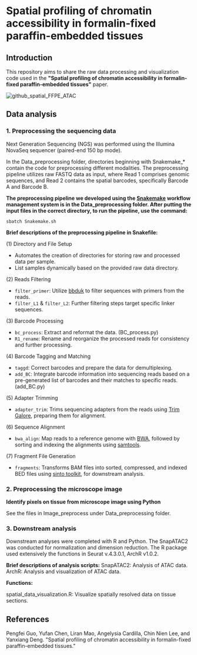 # Spatial profiling of chromatin accessibility in formalin-fixed paraffin-embedded tissues

## Introduction
This repository aims to share the raw data processing and visualization code used in the **"Spatial profiling of chromatin accessibility in formalin-fixed paraffin-embedded tissues"** paper.




![github_spatial_FFPE_ATAC](https://github.com/user-attachments/assets/25175ed9-11ca-4c47-b376-86a0cd320208)


## Data analysis
### 1. Preprocessing the sequencing data
 Next Generation Sequencing (NGS) was performed using the Illumina NovaSeq sequencer (paired-end 150 bp mode). 
 
In the Data_preprocessing folder, directories beginning with Snakemake_* contain the code for preprocessing different modalities. The preprocessing pipeline utilizes raw FASTQ data as input, where Read 1 comprises genomic sequences, and Read 2 contains the spatial barcodes, specifically Barcode A and Barcode B.

**The preprocessing pipeline we developed using the [Snakemake](https://snakemake.readthedocs.io/en/stable/) workflow management system is in the Data_preprocessing folder. After putting the input files in the correct directory, to run the pipeline, use the command:**

    sbatch Snakemake.sh


**Brief descriptions of the preprocessing pipeline in Snakefile:**

(1) Directory and File Setup
- Automates the creation of directories for storing raw and processed data per sample.
- List samples dynamically based on the provided raw data directory.

(2) Reads Filtering
- `filter_primer`: Utilize [bbduk](https://jgi.doe.gov/data-and-tools/software-tools/bbtools/) to filter sequences with primers from the reads.
- `filter_L1` & `filter_L2`: Further filtering steps target specific linker sequences.

(3) Barcode Processing
- `bc_process`: Extract and reformat the data. (BC_process.py)
- `R1_rename`: Rename and reorganize the processed reads for consistency and further processing.

(4) Barcode Tagging and Matching
- `taggd`: Correct barcodes and prepare the data for demultiplexing.
- `add_BC`: Integrate barcode information into sequencing reads based on a pre-generated list of barcodes and their matches to specific reads. (add_BC.py)

(5) Adapter Trimming
- `adapter_trim`: Trims sequencing adapters from the reads using [Trim Galore](https://github.com/FelixKrueger/TrimGalore), preparing them for alignment.

(6) Sequence Alignment
- `bwa_align`: Map reads to a reference genome with [BWA](https://github.com/lh3/bwa), followed by sorting and indexing the alignments using [samtools](https://www.htslib.org/).

(7) Fragment File Generation
- `fragments`: Transforms BAM files into sorted, compressed, and indexed BED files using [sinto toolkit](https://timoast.github.io/sinto/), for downstream analysis. 




###  2. Preprocessing the microscope image

**Identify pixels on tissue from microscope image using Python**

See the files in Image_preprocess under Data_preprocessing folder.



### 3. Downstream analysis
Downstream analyses were completed with R and Python. 
The SnapATAC2 was conducted for normalization and dimension reduction.
The R package used extensively the functions in Seurat v.4.3.0.1, ArchR v1.0.2. 

**Brief descriptions of analysis scripts:**
SnapATAC2: Analysis of ATAC data.
ArchR: Analysis and visualization of ATAC data.


**Functions:**

spatial_data_visualization.R: Visualize spatially resolved data on tissue sections.


## References

Pengfei Guo, Yufan Chen, Liran Mao, Angelysia Cardilla, Chin Nien Lee, and Yanxiang Deng. "Spatial profiling of chromatin accessibility in formalin-fixed paraffin-embedded tissues."
